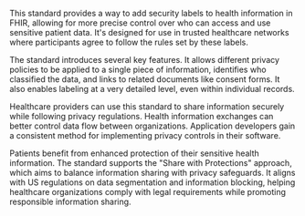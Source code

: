 This standard provides a way to add security labels to health information in FHIR, allowing for more precise control over who can access and use sensitive patient data. It's designed for use in trusted healthcare networks where participants agree to follow the rules set by these labels.

The standard introduces several key features. It allows different privacy policies to be applied to a single piece of information, identifies who classified the data, and links to related documents like consent forms. It also enables labeling at a very detailed level, even within individual records.

Healthcare providers can use this standard to share information securely while following privacy regulations. Health information exchanges can better control data flow between organizations. Application developers gain a consistent method for implementing privacy controls in their software.

Patients benefit from enhanced protection of their sensitive health information. The standard supports the "Share with Protections" approach, which aims to balance information sharing with privacy safeguards. It aligns with US regulations on data segmentation and information blocking, helping healthcare organizations comply with legal requirements while promoting responsible information sharing.